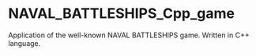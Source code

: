# NAVAL_BATTLESHIPS_Cpp_game
Application of the well-known  NAVAL  BATTLESHIPS  game. Written in C++ language.
